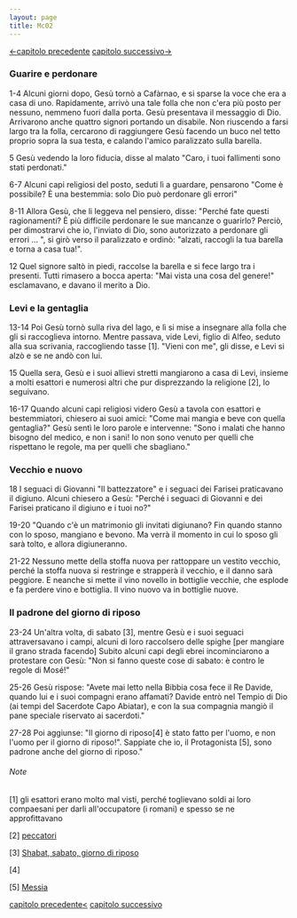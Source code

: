 ```yaml
---
layout: page
title: Mc02
---
```


[<-capitolo precedente](Mc01.html) [capitolo successivo->](Mc03.html)

### Guarire e perdonare
1-4 Alcuni giorni dopo, Gesù tornò a Cafàrnao, e si sparse la voce che era a casa di uno. Rapidamente, arrivò una tale folla che non c'era più posto per nessuno, nemmeno fuori dalla porta. Gesù presentava il messaggio di Dio. Arrivarono anche quattro signori portando un disabile. Non riuscendo a farsi largo tra la folla, cercarono di raggiungere Gesù facendo un buco nel tetto proprio sopra la sua testa, e calando l'amico paralizzato sulla barella.

5 Gesù vedendo la loro fiducia, disse al malato "Caro, i tuoi fallimenti sono stati perdonati."

6-7 Alcuni capi religiosi del posto, seduti lì a guardare, pensarono "Come è possibile? È una bestemmia: solo Dio può perdonare gli errori"

8-11 Allora Gesù, che li leggeva nel pensiero, disse: "Perché fate questi ragionamenti? È più difficile perdonare le sue mancanze o guarirlo? Perciò, per dimostrarvi che io, l'inviato di Dio, sono autorizzato a perdonare gli errori ... ", si girò verso il paralizzato e ordinò: "alzati, raccogli la tua barella e torna a casa tua!".

12 Quel signore saltò in piedi, raccolse la barella e si fece largo tra i presenti. Tutti rimasero a bocca aperta: "Mai vista una cosa del genere!" esclamavano, e davano il merito a Dio.

### Levi e la gentaglia
13-14 Poi Gesù tornò sulla riva del lago, e lì si mise a insegnare alla folla che gli si raccoglieva intorno. Mentre passava, vide Levi, figlio di Alfeo, seduto alla sua scrivania, raccogliendo tasse [1]. "Vieni con me", gli disse, e Levi si alzò e se ne andò con lui.

15 Quella sera, Gesù e i suoi allievi stretti mangiarono a casa di Levi, insieme a molti esattori e numerosi altri che pur disprezzando la religione [2], lo seguivano.

16-17 Quando alcuni capi religiosi videro Gesù a tavola con esattori e bestemmiatori, chiesero ai suoi amici: "Come mai mangia e beve con quella gentaglia?" Gesù sentì le loro parole e intervenne: "Sono i malati che hanno bisogno del medico, e non i sani! Io non sono venuto per quelli che rispettano le regole, ma per quelli che sbagliano."

### Vecchio e nuovo
18 I seguaci di Giovanni "Il battezzatore" e i seguaci dei Farisei praticavano il digiuno. Alcuni chiesero a Gesù: "Perché i seguaci di Giovanni e dei Farisei praticano il digiuno e i tuoi no?"

19-20 "Quando c'è un matrimonio gli invitati digiunano? Fin quando stanno con lo sposo, mangiano e bevono. Ma verrà il momento in cui lo sposo gli sarà tolto, e allora digiuneranno.

21-22 Nessuno mette della stoffa nuova per rattoppare un vestito vecchio, perché la stoffa nuova si restringe e strapperà il vecchio, e il danno sarà peggiore. E neanche si mette il vino novello in bottiglie vecchie, che esplode e fa perdere vino e bottiglia. Il vino nuovo va in bottiglie nuove.

### Il padrone del giorno di riposo
23-24 Un'altra volta, di sabato [3], mentre Gesù e i suoi seguaci attraversavano i campi, alcuni di loro raccolsero delle spighe \[per mangiare il grano strada facendo\] Subito alcuni capi degli ebrei incominciarono a protestare con Gesù: "Non si fanno queste cose di sabato: è contro le regole di Mosé!"

25-26 Gesù rispose: "Avete mai letto nella Bibbia cosa fece il Re Davide, quando lui e i suoi compagni erano affamati? Davide entrò nel Tempio di Dio (ai tempi del Sacerdote Capo Abiatar), e con la sua compagnia mangiò il pane speciale riservato ai sacerdoti."

27-28 Poi aggiunse: "Il giorno di riposo[4] è stato fatto per l'uomo, e non l'uomo per il giorno di riposo!". Sappiate che io, il Protagonista [5], sono padrone anche del giorno di riposo."

###### Note
[1] gli esattori erano molto mal visti, perché toglievano soldi ai loro compaesani per darli all'occupatore (i romani) e spesso se ne approfittavano

[2] [peccatori](/G/peccatori "wikilink")

[3] [Shabat, sabato, giorno di riposo](/g/shabat "wikilink")

[4]

[5] [Messia](/g/Messia "wikilink")

[capitolo precedente<](Mc01.html) [capitolo successivo](Mc03.html)